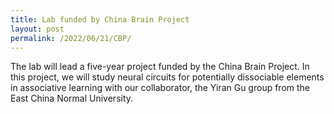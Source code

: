 ```yaml
---
title: Lab funded by China Brain Project
layout: post
permalink: /2022/06/21/CBP/
---
```


The lab will lead a five-year project funded by the China Brain Project. In this project, we will study neural circuits for potentially dissociable elements in associative learning with our collaborator, the Yiran Gu group from the East China Normal University.

